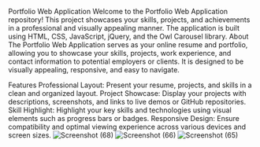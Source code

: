 Portfolio Web Application
Welcome to the Portfolio Web Application repository! This project showcases your skills, projects, and achievements in a professional and visually appealing manner. The application is built using HTML, CSS, JavaScript, jQuery, and the Owl Carousel library.
About
The Portfolio Web Application serves as your online resume and portfolio, allowing you to showcase your skills, projects, work experience, and contact information to potential employers or clients. It is designed to be visually appealing, responsive, and easy to navigate.

Features
Professional Layout: Present your resume, projects, and skills in a clean and organized layout.
Project Showcase: Display your projects with descriptions, screenshots, and links to live demos or GitHub repositories.
Skill Highlight: Highlight your key skills and technologies using visual elements such as progress bars or badges.
Responsive Design: Ensure compatibility and optimal viewing experience across various devices and screen sizes.
![Screenshot (68)](https://github.com/suryanshi29/Markportpholio/assets/155895269/214a4538-3379-45b4-9259-73fa9245a67a)
![Screenshot (66)](https://github.com/suryanshi29/Markportpholio/assets/155895269/64ef8fe6-7cc8-417f-9b01-39bd0df3ab3b)
![Screenshot (65)](https://github.com/suryanshi29/Markportpholio/assets/155895269/97456586-0589-4f7d-affe-363d17a93b3e)



